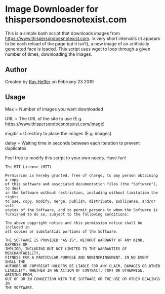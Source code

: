 # Image Downloader for thispersondoesnotexist.com
This is a simple bash script that downloads images from https://www.thispersondoesnotexist.com. In very short intervalls (it appears to be each reload of the page but it isn't), a new image of an artificially generated face is loaded. This script uses wget to loop through a given number of times, downloading the images.

## Author
Created by [Ray Heffer](https://rayheffer.com) on February 23 2019

## Usage
Max = Number of images you want downloaded

URL = The URL of the site to use (E.g. https://www.thispersondoesnotexist.com/image)

imgdir = Directory to place the images (E.g. images)

delay = Waiting time in seconds between each iteration to prevent duplicates


Feel free to modify this script to your own needs. Have fun!

```
The MIT License (MIT)

Permission is hereby granted, free of charge, to any person obtaining a copy
of this software and associated documentation files (the "Software"), to deal
in the Software without restriction, including without limitation the rights
to use, copy, modify, merge, publish, distribute, sublicense, and/or sell
copies of the Software, and to permit persons to whom the Software is
furnished to do so, subject to the following conditions:

The above copyright notice and this permission notice shall be included in
all copies or substantial portions of the Software.

THE SOFTWARE IS PROVIDED "AS IS", WITHOUT WARRANTY OF ANY KIND, EXPRESS OR
IMPLIED, INCLUDING BUT NOT LIMITED TO THE WARRANTIES OF MERCHANTABILITY,
FITNESS FOR A PARTICULAR PURPOSE AND NONINFRINGEMENT. IN NO EVENT SHALL THE
AUTHORS OR COPYRIGHT HOLDERS BE LIABLE FOR ANY CLAIM, DAMAGES OR OTHER
LIABILITY, WHETHER IN AN ACTION OF CONTRACT, TORT OR OTHERWISE, ARISING FROM,
OUT OF OR IN CONNECTION WITH THE SOFTWARE OR THE USE OR OTHER DEALINGS IN
THE SOFTWARE.
```